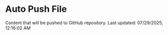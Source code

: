 # Auto Push File

Content that will be pushed to GitHub repository.
Last updated: 07/29/2025, 12:16:02 AM